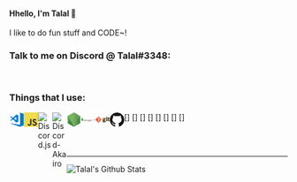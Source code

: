 #### Hhello, I'm Talal 👋
I like to do fun stuff and CODE~!

### Talk to me on Discord @ Talal#3348:

<br />

### Things that I use:

[<img align="left" alt="Visual Studio Code" width="26px" src="https://raw.githubusercontent.com/github/explore/80688e429a7d4ef2fca1e82350fe8e3517d3494d/topics/visual-studio-code/visual-studio-code.png" />]
[<img align="left" alt="JavaScript" width="26px" src="https://raw.githubusercontent.com/github/explore/80688e429a7d4ef2fca1e82350fe8e3517d3494d/topics/javascript/javascript.png" />]
[<img align="left" alt="Discord.js" width="26px" src="https://cdn.discordapp.com/icons/222078108977594368/a_2552c0fc9f17e1320b3599c63f62c7e5.png" />]
[<img align="left" alt="Discord-Akairo" width="26px" src="https://cdn.discordapp.com/icons/305153029567676426/dce0cb1e54f42478985c132800e1f6fc.png" />]
[<img align="left" alt="Node.js" width="26px" src="https://raw.githubusercontent.com/github/explore/80688e429a7d4ef2fca1e82350fe8e3517d3494d/topics/nodejs/nodejs.png" />]
[<img align="left" alt="MongoDB" width="26px" src="https://raw.githubusercontent.com/github/explore/80688e429a7d4ef2fca1e82350fe8e3517d3494d/topics/mongodb/mongodb.png" />]
[<img align="left" alt="Git" width="26px" src="https://raw.githubusercontent.com/github/explore/80688e429a7d4ef2fca1e82350fe8e3517d3494d/topics/git/git.png" />]
[<img align="left" alt="GitHub" width="26px" src="https://raw.githubusercontent.com/github/explore/78df643247d429f6cc873026c0622819ad797942/topics/github/github.png" />]

<br />
<br />

---

<img align="left" alt="Talal's Github Stats" src="https://github-readme-stats.vercel.app/api?username=000Lonewolf&show_icons=true&hide_border=true" />
